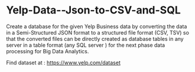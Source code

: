 # Yelp-Data--Json-to-CSV-and-SQL
Create a database for the given Yelp Business data by converting the data in a Semi-Structured JSON format to a structured file format (CSV, TSV) so that the converted files can be directly created as database tables in any server in a table format (any SQL server ) for the next phase data processing for Big Data Analytics. 


Find dataset at : https://www.yelp.com/dataset
